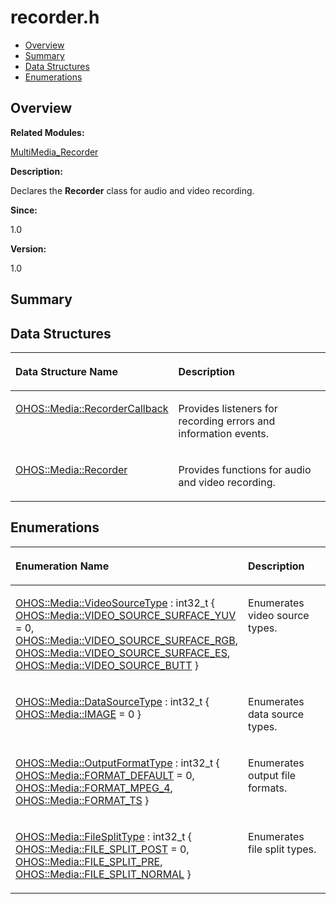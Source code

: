 # recorder.h<a name="ZH-CN_TOPIC_0000001054479541"></a>

-   [Overview](#section882836656165628)
-   [Summary](#section2092301963165628)
-   [Data Structures](#nested-classes)
-   [Enumerations](#enum-members)

## **Overview**<a name="section882836656165628"></a>

**Related Modules:**

[MultiMedia\_Recorder](MultiMedia_Recorder.md)

**Description:**

Declares the  **Recorder**  class for audio and video recording. 

**Since:**

1.0

**Version:**

1.0

## **Summary**<a name="section2092301963165628"></a>

## Data Structures<a name="nested-classes"></a>

<a name="table836791229165628"></a>
<table><thead align="left"><tr id="row909882162165628"><th class="cellrowborder" valign="top" width="50%" id="mcps1.1.3.1.1"><p id="p855711725165628"><a name="p855711725165628"></a><a name="p855711725165628"></a>Data Structure Name</p>
</th>
<th class="cellrowborder" valign="top" width="50%" id="mcps1.1.3.1.2"><p id="p1440141522165628"><a name="p1440141522165628"></a><a name="p1440141522165628"></a>Description</p>
</th>
</tr>
</thead>
<tbody><tr id="row1226757676165628"><td class="cellrowborder" valign="top" width="50%" headers="mcps1.1.3.1.1 "><p id="p1591023097165628"><a name="p1591023097165628"></a><a name="p1591023097165628"></a><a href="OHOS-Media-RecorderCallback.md">OHOS::Media::RecorderCallback</a></p>
</td>
<td class="cellrowborder" valign="top" width="50%" headers="mcps1.1.3.1.2 "><p id="p75101327165628"><a name="p75101327165628"></a><a name="p75101327165628"></a>Provides listeners for recording errors and information events. </p>
</td>
</tr>
<tr id="row999524377165628"><td class="cellrowborder" valign="top" width="50%" headers="mcps1.1.3.1.1 "><p id="p684141954165628"><a name="p684141954165628"></a><a name="p684141954165628"></a><a href="OHOS-Media-Recorder.md">OHOS::Media::Recorder</a></p>
</td>
<td class="cellrowborder" valign="top" width="50%" headers="mcps1.1.3.1.2 "><p id="p527933266165628"><a name="p527933266165628"></a><a name="p527933266165628"></a>Provides functions for audio and video recording. </p>
</td>
</tr>
</tbody>
</table>

## Enumerations<a name="enum-members"></a>

<a name="table213692527165628"></a>
<table><thead align="left"><tr id="row1774335948165628"><th class="cellrowborder" valign="top" width="50%" id="mcps1.1.3.1.1"><p id="p1914189317165628"><a name="p1914189317165628"></a><a name="p1914189317165628"></a>Enumeration Name</p>
</th>
<th class="cellrowborder" valign="top" width="50%" id="mcps1.1.3.1.2"><p id="p1496032814165628"><a name="p1496032814165628"></a><a name="p1496032814165628"></a>Description</p>
</th>
</tr>
</thead>
<tbody><tr id="row863968020165628"><td class="cellrowborder" valign="top" width="50%" headers="mcps1.1.3.1.1 "><p id="p1575199972165628"><a name="p1575199972165628"></a><a name="p1575199972165628"></a><a href="MultiMedia_Recorder.md#gad252d27f9ce4b6ae0756bfeaa5f34490">OHOS::Media::VideoSourceType</a> : int32_t { <a href="MultiMedia_Recorder.md#ggad252d27f9ce4b6ae0756bfeaa5f34490ad137c55cd463c87ff8ea66c116da2e57">OHOS::Media::VIDEO_SOURCE_SURFACE_YUV</a> = 0, <a href="MultiMedia_Recorder.md#ggad252d27f9ce4b6ae0756bfeaa5f34490afcca9aba53005db99434c74f62803d6d">OHOS::Media::VIDEO_SOURCE_SURFACE_RGB</a>, <a href="MultiMedia_Recorder.md#ggad252d27f9ce4b6ae0756bfeaa5f34490a9316951d19d2ed845d2c0ef92c541eb8">OHOS::Media::VIDEO_SOURCE_SURFACE_ES</a>, <a href="MultiMedia_Recorder.md#ggad252d27f9ce4b6ae0756bfeaa5f34490af19a30a10d95948a7dab0317a4e2447b">OHOS::Media::VIDEO_SOURCE_BUTT</a> }</p>
</td>
<td class="cellrowborder" valign="top" width="50%" headers="mcps1.1.3.1.2 "><p id="p1651992334165628"><a name="p1651992334165628"></a><a name="p1651992334165628"></a>Enumerates video source types. </p>
</td>
</tr>
<tr id="row1702795926165628"><td class="cellrowborder" valign="top" width="50%" headers="mcps1.1.3.1.1 "><p id="p1930507820165628"><a name="p1930507820165628"></a><a name="p1930507820165628"></a><a href="MultiMedia_Recorder.md#gaccc05bb178cecd760369ea096dceae4c">OHOS::Media::DataSourceType</a> : int32_t { <a href="MultiMedia_Recorder.md#ggaccc05bb178cecd760369ea096dceae4ca18ab16c027cd6de93c4e64be806caed0">OHOS::Media::IMAGE</a> = 0 }</p>
</td>
<td class="cellrowborder" valign="top" width="50%" headers="mcps1.1.3.1.2 "><p id="p1716991786165628"><a name="p1716991786165628"></a><a name="p1716991786165628"></a>Enumerates data source types. </p>
</td>
</tr>
<tr id="row1673398237165628"><td class="cellrowborder" valign="top" width="50%" headers="mcps1.1.3.1.1 "><p id="p1996461058165628"><a name="p1996461058165628"></a><a name="p1996461058165628"></a><a href="MultiMedia_Recorder.md#ga3dfe2e61369bf1c081ce569e235354df">OHOS::Media::OutputFormatType</a> : int32_t { <a href="MultiMedia_Recorder.md#gga3dfe2e61369bf1c081ce569e235354dfa5f2bb1abd7404320dcd46e7540a22586">OHOS::Media::FORMAT_DEFAULT</a> = 0, <a href="MultiMedia_Recorder.md#gga3dfe2e61369bf1c081ce569e235354dfac7e010e743dca6fc60780bb745707d57">OHOS::Media::FORMAT_MPEG_4</a>, <a href="MultiMedia_Recorder.md#gga3dfe2e61369bf1c081ce569e235354dfa2abf22281e8d5a30da1f0700d9bf45a3">OHOS::Media::FORMAT_TS</a> }</p>
</td>
<td class="cellrowborder" valign="top" width="50%" headers="mcps1.1.3.1.2 "><p id="p19872771165628"><a name="p19872771165628"></a><a name="p19872771165628"></a>Enumerates output file formats. </p>
</td>
</tr>
<tr id="row780342831165628"><td class="cellrowborder" valign="top" width="50%" headers="mcps1.1.3.1.1 "><p id="p1487995393165628"><a name="p1487995393165628"></a><a name="p1487995393165628"></a><a href="MultiMedia_Recorder.md#ga8759c7e5a74964a584a716f4ec0b7edb">OHOS::Media::FileSplitType</a> : int32_t { <a href="MultiMedia_Recorder.md#gga8759c7e5a74964a584a716f4ec0b7edba9010fd43e012d61772ff5db3a9bdaf02">OHOS::Media::FILE_SPLIT_POST</a> = 0, <a href="MultiMedia_Recorder.md#gga8759c7e5a74964a584a716f4ec0b7edba01981748b792c27773467ea70099be65">OHOS::Media::FILE_SPLIT_PRE</a>, <a href="MultiMedia_Recorder.md#gga8759c7e5a74964a584a716f4ec0b7edbae05fb41e422f91399d2e2efc3e84943b">OHOS::Media::FILE_SPLIT_NORMAL</a> }</p>
</td>
<td class="cellrowborder" valign="top" width="50%" headers="mcps1.1.3.1.2 "><p id="p979857495165628"><a name="p979857495165628"></a><a name="p979857495165628"></a>Enumerates file split types. </p>
</td>
</tr>
</tbody>
</table>

